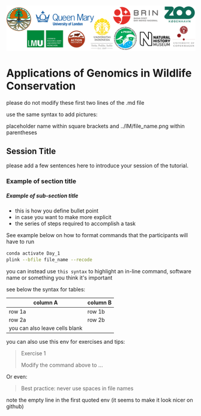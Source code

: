 ![Workshop-logo](../IM/LOGO_new.png)
# Applications of Genomics in Wildlife Conservation
please do not modify these first two lines of the .md file

use the same syntax to add pictures:

placeholder name within square brackets and ../IM/file_name.png within parentheses

## Session Title
please add a few sentences here to introduce your session of the tutorial.

### Example of section title 
##### Example of sub-section title 
- this is how you define bullet point
- in case you want to make more explicit 
- the series of steps required to accomplish a task 

See example below on how to format commands that the participants will have to run

```sh
conda activate Day_1
plink --bfile file_name --recode
```

you can instead use `this syntax` to highlight an in-line command, software name or something you think it's important

see below the syntax for tables:

| column A | column B |
| ------ | ------ |
| row 1a | row 1b |
| row 2a | row 2b |
| you can also leave cells blank | |

you can also use this env for exercises and tips:
> Exercise 1 
> 
> Modify the command above to ...

Or even:
> Best practice: never use spaces in file names

note the empty line in the first quoted env (it seems to make it look nicer on github) 
